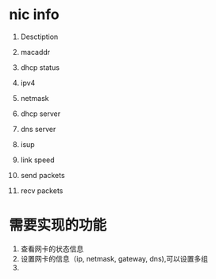# nic info

1. Desctiption

2. macaddr

3. dhcp status

4. ipv4

5. netmask

6. dhcp server

7. dns server

8. isup

9. link speed

10. send packets

11. recv packets
# 需要实现的功能

1. 查看网卡的状态信息
2. 设置网卡的信息（ip, netmask, gateway, dns),可以设置多组
3. 